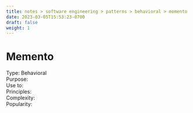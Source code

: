 ```yaml
---
title: notes > software engineering > patterns > behavioral > momento
date: 2023-03-05T15:53:23-0700
draft: false
weight: 1
---
```

# Memento
Type: Behavioral  
Purpose:  
Use to:  
Principles:  
Complexity:  
Popularity:  
